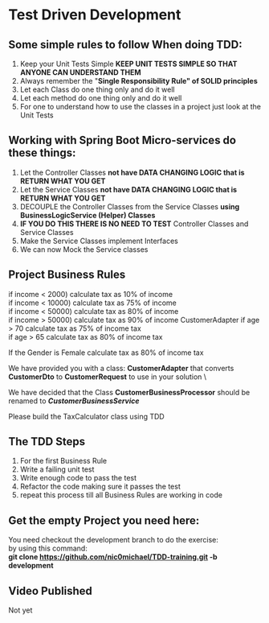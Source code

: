 # Test Driven Development
## Some simple rules to follow When doing TDD:
1. Keep your Unit Tests Simple **KEEP UNIT TESTS SIMPLE SO THAT ANYONE CAN UNDERSTAND THEM**
2. Always remember the "**Single Responsibility Rule" of SOLID principles** 
3. Let each Class do one thing only and do it well
4. Let each method do one thing only and do it well
5. For one to understand how to use the classes in a project just look at the Unit Tests

## Working with Spring Boot Micro-services do these things:
1. Let the Controller Classes **not have DATA CHANGING LOGIC that is RETURN WHAT YOU GET**
2. Let the Service Classes **not have DATA CHANGING LOGIC that is RETURN WHAT YOU GET**
3. DECOUPLE the Controller Classes from the Service Classes **using BusinessLogicService (Helper) Classes**
4. **IF YOU DO THIS THERE IS NO NEED TO TEST** Controller Classes and Service Classes
5. Make the Service Classes implement Interfaces
6. We can now Mock the Service classes

## Project Business Rules
if income < 2000)  calculate tax as 10% of income \
if income < 10000)  calculate tax as 75% of income \
if income < 50000)  calculate tax as 80% of income \
if income > 50000)  calculate tax as 90% of income 
CustomerAdapter
if age > 70 calculate tax as 75% of income tax \
if age > 65 calculate tax as 80% of income tax 

If the Gender is Female calculate tax as 80% of income tax

We have provided you with a class: **CustomerAdapter** that converts **CustomerDto** to **CustomerRequest** to use in your solution \

We have decided that the Class **CustomerBusinessProcessor** should be renamed to ***CustomerBusinessService*** 

Please build the TaxCalculator class using TDD

## The TDD Steps
1. For the first Business Rule
2. Write a failing unit test
3. Write enough code to pass the test
4. Refactor the code making sure it passes the test
5. repeat this process till all Business Rules are working in code 

## Get the empty Project you need here:
You need checkout the development branch to do the exercise: \
by using this command: \
**git clone https://github.com/nic0michael/TDD-training.git -b development**

## Video Published
[ ](https://www.youtube.com/watch?v=bK6b-Ah5uls) Not yet
